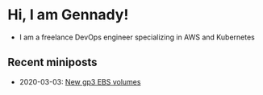 # Hi, I am Gennady!

- I am a freelance DevOps engineer specializing in AWS and Kubernetes

## Recent miniposts

- 2020-03-03: [New gp3 EBS volumes](./miniposts/2021/2021-03-03/new-gp3-ebs-volumes.md)
